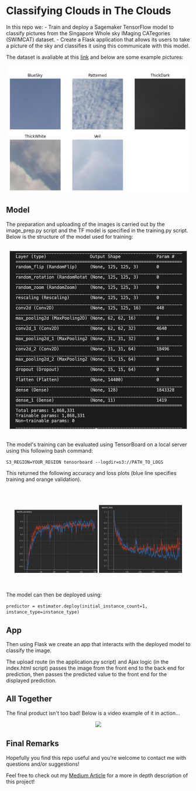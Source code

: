 # Classifying Clouds in The Clouds

In this repo we:
    - Train and deploy a Sagemaker TensorFlow model to classify pictures from the Singapore Whole sky IMaging CATegories (SWIMCAT) dataset. 
    - Create a Flask application that allows its users to take a picture of the sky and classifies it using this communicate with this model.


The dataset is avaliable at this [link](http://vintage.winklerbros.net/swimcat.html) and below are some example pictures:


<div style="text-align:center"><img src="Assets/ex_pics.jpg" /></div>

## Model
The preparation and uploading of the images is carried out by the image_prep.py script and the TF model is specified in the training.py script. Below is the structure of the model used for training:

<br>
<div style="text-align:center"><img src="Assets/model.png" /></div>
<br>

The model's training can be evaluated using TensorBoard on a local server using this following bash command:

    S3_REGION=YOUR_REGION tensorboard --logdir=s3://PATH_TO_LOGS

This returned the following accuracy and loss plots (blue line specifies training and orange validation).

<br><br>
<div style = "text-align:center">
  <img src="Assets/Accuracy.png" width="45%" />
  <img src="Assets/Loss.png" width="45%" /> 
</div>
<br><br>

The model can then be deployed using:

    predictor = estimator.deploy(initial_instance_count=1, instance_type=instance_type)


## App
Then using Flask we create an app that interacts with the deployed model to classify the image.

The upload route (in the application.py script) and Ajax logic (in the index.html script) passes the image from the front end to the back end for prediction, then passes the predicted value to the front end for the displayed prediction. 


## All Together
The final product isn't too bad! Below is a video example of it in action...

<div style="text-align:center"><img src="Assets/CCmov.gif" width="40%" /></div>


## Final Remarks
Hopefully you find this repo useful and you're welcome to contact me with questions and/or suggestions!

Feel free to check out my [Medium Article](https://medium.com/@maxfranka/classifying-clouds-in-the-cloud-7d35998a94bc) for a more in depth description of this project!
